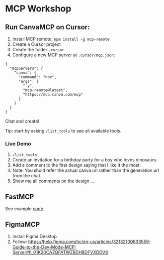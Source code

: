 # MCP Workshop

## Run CanvaMCP on Cursor:

1. Install MCP remote: `npm install -g mcp-remote`
2. Create a Cursor project
3. Create the folder `.cursor`
4. Configure a new MCP server at `.cursor/mcp.json`:
```
{
  "mcpServers": {
    "canva": {
      "command": "npx",
      "args": [
        "-y",
        "mcp-remote@latest",
        "https://mcp.canva.com/mcp"
      ]
    }
  }
}
```

Chat and create!

Tip: start by asking `/list_tools` to see all available tools.

### Live Demo
1. `/list_tools`
2. Create an invitation for a birthday party for a boy who loves dinosaurs.
3. Add a comment to the first design saying that I like it the most.
4.   Note: You shold refer the actual canva url rather than the generation url from the chat.
5. Show me all comments on the design ...

## FastMCP

See example [code](https://github.com/lica-world/HackMIT/blob/main/mcp-server/server.py).

## FigmaMCP

1. Install Figma Desktop
2. Follow: https://help.figma.com/hc/en-us/articles/32132100833559-Guide-to-the-Dev-Mode-MCP-Server#h_01K20CAZQFATWZ8DH8DFVXDDV8


